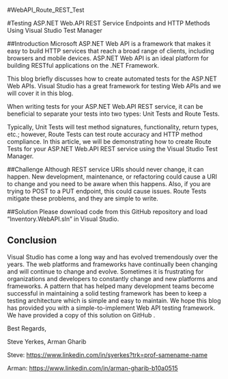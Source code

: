 #WebAPI_Route_REST_Test

#Testing ASP.NET Web.API REST Service Endpoints and HTTP Methods Using Visual Studio Test Manager 

##Introduction
Microsoft ASP.NET Web API is a framework that makes it easy to build HTTP services that reach a broad range of clients, including browsers and mobile devices. ASP.NET Web API is an ideal platform for building RESTful applications on the .NET Framework. 

This blog briefly discusses how to create automated tests for the ASP.NET Web APIs. Visual Studio has a great framework for testing Web APIs and we will cover it in this blog.

When writing tests for your ASP.NET Web.API REST service, it can be beneficial to separate your tests into two types: Unit Tests and Route Tests. 

Typically, Unit Tests will test method signatures, functionality, return types, etc.; however, Route Tests can test route accuracy and HTTP method compliance.  In this article, we will be demonstrating how to create Route Tests for your ASP.NET Web.API REST service using the Visual Studio Test Manager.

##Challenge
Although REST service URIs should never change, it can happen.  New development, maintenance, or refactoring could cause a URI to change and you need to be aware when this happens.  Also, if you are trying to POST to a PUT endpoint, this could cause issues.  Route Tests mitigate these problems, and they are simple to write.

##Solution
Please download code from this GitHub repository and load “Inventory.WebAPI.sln” in Visual Studio.

## Conclusion
Visual Studio has come a long way and has evolved tremendously over the years. The web platforms and frameworks have continually been changing and will continue to change and evolve. Sometimes it is frustrating for organizations and developers to constantly change and new platforms and frameworks. A pattern that has helped many development teams become successful in maintaining a solid testing framework has been to keep a testing architecture which is simple and easy to maintain. We hope this blog has provided you with a simple-to-implement Web API testing framework. We have provided a copy of this solution on GitHub <LINK to GitHub>.

Best Regards,

Steve Yerkes, Arman Gharib

Steve: https://www.linkedin.com/in/syerkes?trk=prof-samename-name

Arman: https://www.linkedin.com/in/arman-gharib-b10a0515

